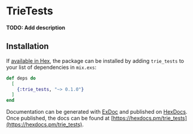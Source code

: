 # TrieTests

**TODO: Add description**

## Installation

If [available in Hex](https://hex.pm/docs/publish), the package can be installed
by adding `trie_tests` to your list of dependencies in `mix.exs`:

```elixir
def deps do
  [
    {:trie_tests, "~> 0.1.0"}
  ]
end
```

Documentation can be generated with [ExDoc](https://github.com/elixir-lang/ex_doc)
and published on [HexDocs](https://hexdocs.pm). Once published, the docs can
be found at [https://hexdocs.pm/trie_tests](https://hexdocs.pm/trie_tests).

